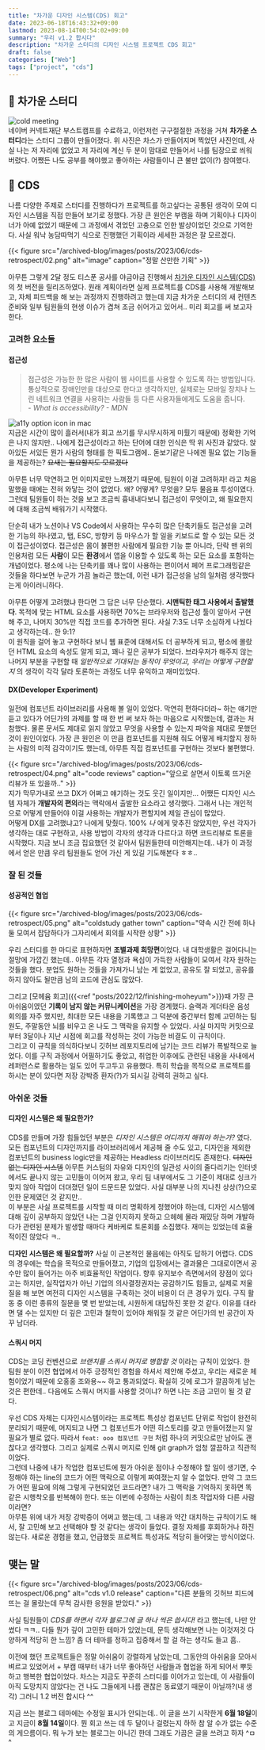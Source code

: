 ```yaml
---
title: "차가운 디자인 시스템(CDS) 회고"
date: 2023-06-18T16:43:32+09:00
lastmod: 2023-08-14T00:54:02+09:00
summary: "우리 v1.2 합시다"
description: "차가운 스터디의 디자인 시스템 프로젝트 CDS 회고"
draft: false
categories: ["Web"]
tags: ["project", "cds"]
---
```


## 🥶 차가운 스터디

![cold meeting](/archived-blog/images/posts/2023/06/cds-retrospect/01.png#block)  
네이버 커넥트재단 부스트캠프를 수료하고, 이런저런 구구절절한 과정을 거쳐 **차가운 스터디**라는 스터디 그룹이 만들어졌다. 위 사진은 차스가 만들어지며 찍었던 사진인데, 사실 나는 저 자리에 없었고 저 자리에 계신 두 분이 맘대로 만들어서 나를 팀장으로 씌워버렸다. 어쨌든 나도 공부를 해야했고 좋아하는 사람들이니 큰 불만 없이(?) 참여했다.

## 🧊 CDS

나름 다양한 주제로 스터디를 진행하다가 프로젝트를 하고싶다는 공통된 생각이 모여 디자인 시스템을 직접 만들어 보기로 정했다. 가장 큰 원인은 부캠을 하며 기획이나 디자이너가 아예 없었기 때문에 그 과정에서 겪었던 고충으로 인한 발상이었던 것으로 기억한다. 사실 워낙 농담따먹기 식으로 진행했던 기획이라 세세한 과정은 잘 모르겠다.

{{< figure src="/archived-blog/images/posts/2023/06/cds-retrospect/02.png" alt="image" caption="정말 산만한 기획" >}}

아무튼 그렇게 2달 정도 티스푼 공사를 야금야금 진행해서 [차가운 디자인 시스템(CDS)](https://github.com/c-h-w-h/cds)의 첫 버전을 릴리즈하였다. 원래 계획이라면 실제 프로젝트를 CDS를 사용해 개발해보고, 자체 피드백을 해 보는 과정까지 진행하려고 했는데 지금 차가운 스터디의 새 컨텐츠 준비와 일부 팀원들의 현생 이슈가 겹쳐 조금 쉬어가고 있어서.. 미리 회고를 써 보고자 한다.

### 고려한 요소들

#### 접근성

> 접근성은 가능한 한 많은 사람이 웹 사이트를 사용할 수 있도록 하는 방법입니다. 통상적으로 장애인만을 대상으로 한다고 생각하지만, 실제로는 모바일 장치나 느린 네트워크 연결을 사용하는 사람들 등 다른 사용자들에게도 도움을 줍니다.  
> _- What is accessibility? - MDN_

![a11y option icon in mac](/archived-blog/images/posts/2023/06/cds-retrospect/03.png#block)  
지금은 시간이 많이 흘러서(내가 회고 쓰기를 무시무시하게 미뤘기 때문에) 정확한 기억은 나지 않지만.. 나에게 접근성이라고 하는 단어에 대한 인식은 딱 위 사진과 같았다. 앉아있든 서있든 뭔가 사람의 형태를 한 픽토그램에.. 돋보기같은 나에겐 필요 없는 기능들을 제공하는? ~~요새는 필요할지도 모르겠다~~

아무튼 너무 막연하고 먼 이미지로만 느껴졌기 때문에, 팀원이 이걸 고려하자! 라고 처음 말했을 때에는 전혀 와닿는 것이 없었다. 왜? 어떻게? 무엇을? 모두 물음표 투성이였다. 그런데 팀원들이 하는 것을 보고 조금씩 흉내내다보니 접근성이 무엇이고, 왜 필요한지에 대해 조금씩 배워가기 시작했다.

단순히 내가 노션이나 VS Code에서 사용하는 무수히 많은 단축키들도 접근성을 고려한 기능의 하나였고, 탭, ESC, 방향키 등 마우스가 할 일을 키보드로 할 수 있는 모든 것이 접근성이였다. 접근성은 몸이 불편한 사람에게 필요한 기능 뿐 아니라, 단락 맨 위의 인용처럼 모든 **사람**이 모든 **환경**에서 앱을 이용할 수 있도록 하는 모든 요소를 포함하는 개념이었다. 평소에 나는 단축키를 꽤나 많이 사용하는 편이어서 페어 프로그래밍같은 것들을 하다보면 누군가 가끔 놀라곤 했는데, 이런 내가 접근성을 남의 일처럼 생각했다는게 아이러니하다.

아무튼 어떻게 고려했냐 한다면 그 답은 너무 단순했다. **시맨틱한 태그 사용에서 출발했다**. 목적에 맞는 HTML 요소를 사용하면 70%는 브라우저와 접근성 툴이 알아서 구현해 주고, 나머지 30%만 직접 코드를 추가하면 된다. 사실 7:3도 너무 소심하게 나눴다고 생각하는데.. 한 9:1?  
이 원칙을 걸어 놓고 구현하다 보니 웹 표준에 대해서도 더 공부하게 되고, 평소에 몰랐던 HTML 요소의 속성도 알게 되고, 꽤나 깊은 공부가 되었다. 브라우저가 해주지 않는 나머지 부분을 구현할 때 _일반적으로 기대되는 동작이 무엇이고, 우리는 어떻게 구현할지_ 의 생각이 각각 달라 토론하는 과정도 너무 유익하고 재미있었다.

#### DX(Developer Experiment)

일전에 컴포넌트 라이브러리를 사용해 볼 일이 있었다. 막연히 편하다더라~ 하는 얘기만 듣고 있다가 어딘가의 과제를 할 때 한 번 써 보자 하는 마음으로 시작했는데, 결과는 처참했다. 물론 문서도 제대로 읽지 않았고 무엇을 사용할 수 있는지 파악을 제대로 못했던 것이 원인이었다. 가장 큰 원인은 이 만큼 컴포넌트를 지원해 줘도 어떻게 배치할지 정하는 사람의 미적 감각이기도 했는데, 아무튼 직접 컴포넌트를 구현하는 것보다 불편했다.

{{< figure src="/archived-blog/images/posts/2023/06/cds-retrospect/04.png" alt="code reviews" caption="앞으로 살면서 이토록 뜨거운 리뷰가 또 있을까.." >}}  
지가 막무가내로 쓰고 DX가 어쩌고 얘기하는 것도 웃긴 일이지만... 어쨌든 디자인 시스템 자체가 **개발자의 편의**라는 맥락에서 출발한 요소라고 생각했다. 그래서 나는 개인적으로 어떻게 만들어야 이걸 사용하는 개발자가 편할지에 제일 관심이 많았다.  
어떻게 DX를 고려했냐고? 나에게 맞췄다. 100% _나_ 에게 맞추진 않았지만, 우선 각자가 생각하는 대로 구현하고, 사용 방법이 각자의 생각과 다르다고 하면 코드리뷰로 토론을 시작했다. 지금 보니 조금 집요했던 것 같아서 팀원들한테 미안해지는데.. 내가 이 과정에서 얻은 만큼 우리 팀원들도 얻어 가신 게 있길 기도해본다 ㅎㅎ..

### 잘 된 것들

#### 성공적인 협업

{{< figure src="/archived-blog/images/posts/2023/06/cds-retrospect/05.png" alt="coldstudy gather town" caption="약속 시간 전에 하나둘 모여서 잡담하다가 그자리에서 회의를 시작한 상황" >}}

우리 스터디를 한 마디로 표현하자면 **조별과제 희망편**이었다. 내 대학생활은 걸어다니는 절망에 가깝긴 했는데.. 아무튼 각자 열정과 욕심이 가득한 사람들이 모여서 각자 원하는 것들을 했다. 분업도 원하는 것들을 가져가니 남는 게 없었고, 공유도 잘 되었고, 공유를 하지 않아도 될만큼 남의 코드에 관심도 많았다.

그리고 [모헤윰 회고]({{<ref "posts/2022/12/finishing-moheyum">}})때 가장 큰 아쉬움이였던 **기록이 남지 않는 커뮤니케이션**을 가장 경계했다. 슬랙과 게더타운 음성 회의를 자주 했지만, 최대한 모든 내용을 기록했고 그 덕분에 중간부터 함께 고민하는 팀원도, 주말동안 뇌를 비우고 온 나도 그 맥락을 유지할 수 있었다. 사실
마지막 커밋으로부터 3달이나 지난 시점에 회고를 작성하는 것이 가능한 비결도 이 규칙이다.  
그리고 이 규칙을 의식하다보니 깃허브 레포지토리에 남기는 코드 리뷰가 폭발적으로 늘었다. 이를 구직 과정에서 어필하기도 좋았고, 취업한 이후에도 관련된 내용을 사내에서 레퍼런스로 활용하는 일도 있어 두고두고 유용했다. 특히 학습을 목적으로 프로젝트를 하시는 분이 있다면 저장 강박증 환자(?)가 되시길 강력히 권하고 싶다.

### 아쉬운 것들

#### 디자인 시스템은 왜 필요한가?

CDS를 만들며 가장 힘들었던 부분은 _디자인 시스템은 어디까지 해줘야 하는가?_ 였다. 모든 컴포넌트의 디자인까지를 라이브러리에서 제공해 줄 수도 있고, 디자인을 제외한 컴포넌트의 business logic만을 제공하는 Headless 라이브러리도 존재한다. ~~디자인 없는 디자인 시스템~~ 아무튼 커스텀의 자유와 디자인의 일관성 사이의 줄다리기는 인터넷에서도 끝나지 않는 고민들이 이어져 왔고, 우리 팀 내부에서도 그 기준이 제대로 싱크가 맞지 않아 작업이 더뎌졌던 일이 드문드문 있었다. 사실 대부분 나의 지나친 상상(?)으로 인한 문제였던 것 같지만..  
이 부분은 사실 프로젝트를 시작할 때 미리 명확하게 정했어야 하는데, 디자인 시스템에 대해 깊이 공부하지 않았던 나는 그걸 인지하지 못하고 으헤헤 몰라 재밌당 하며 개발하다가 관련된 문제가 발생할 때마다 케바케로 토론회를 소집했다. 재미는 있었는데 효율적이진 않았다 ㅋ..

**디자인 시스템은 왜 필요할까?** 사실 이 근본적인 물음에는 아직도 답하기 어렵다. CDS의 경우에는 학습을 목적으로 만들어졌고, 기업의 입장에서는 결과물은 그대로이면서 공수만 많이 들어가는 아주 비효율적인 작업이다. 향후 유지보수 측면에서의 장점이 있다고는 하지만, 실작업자가 아닌 기업의 의사결정권자는 공감하기도 힘들고, 실제로 저울질을 해 보면 여전히 디자인 시스템을 구축하는 것이 비용이 더 큰 경우가 있다. 구직 활동 중 이런 종류의 질문을 몇 번 받았는데, 시원하게 대답하진 못한 것 같다. 이유를 대라면 댈 수는 있지만 더 깊은 고민과 철학이 있어야 채워질 것 같은 어딘가의 빈 공간이 자꾸 남더라.

#### 스쿼시 머지

CDS는 코딩 컨벤션으로 _브랜치를 스쿼시 머지로 병합할 것_ 이라는 규칙이 있었다. 한 팀원 분이 이전 협업에서 아주 긍정적인 경험을 하셔서 제안해 주셨고, 우리는 새로운 체험이었기 때문에 오홍홍 조와용~~ 하고 통과되었다. 확실히 깃에 로그가 깔끔하게 남는 것은 편한데.. 다음에도 스쿼시 머지를 사용할 것이냐? 하면 나는 조금 고민이 될 것 같다.

우선 CDS 자체는 디자인시스템이라는 프로젝트 특성상 컴포넌트 단위로 작업이 완전히 분리되기 때문에, 머지되고 나면 그 컴포넌트가 어떤 히스토리를 갖고 만들어졌는지 알 필요가 별로 없다. 따라서 `feat: ooo 컴포넌트 구현` 처럼 하나의 커밋으로만 남아도 괜찮다고 생각했다. 그리고 실제로 스쿼시 머지로 인해 git graph가 엄청 깔끔하고 직관적이었다.  
그런데 나중에 내가 작업한 컴포넌트에 뭔가 아쉬운 점이나 수정해야 할 일이 생기면, 수정해야 하는 line의 코드가 어떤 맥락으로 이렇게 짜여졌는지 알 수 없었다. 만약 그 코드가 어떤 필요에 의해 그렇게 구현되었던 코드라면? 내가 그 맥락을 기억하지 못하면 똑같은 시행착오를 반복해야 한다. 또는 이번에 수정하는 사람이 최초 작업자와 다른 사람이라면?  
아무튼 위에 내가 저장 강박증이 어쩌고 했는데, 그 내용과 약간 대치하는 규칙이기도 해서, 잘 고민해 보고 선택해야 할 것 같다는 생각이 들었다. 결정 자체를 후회하거나 하진 않는다. 새로운 경험을 했고, 언급했듯 프로젝트 특성과도 적당히 들어맞는 방식이었다.

## 맺는 말

{{< figure src="/archived-blog/images/posts/2023/06/cds-retrospect/06.png" alt="cds v1.0 release" caption="다른 분들의 깃허브 피드에 뜨는 걸 몰랐는데 무척 감사한 응원을 받았다." >}}

사실 팀원들이 _CDS를 하면서 각자 블로그에 글 하나 씩은 씁시다!_ 라고 했는데, 나만 안 썼다 ㅋㅋ.. 다들 뭔가 깊이 고민한 테마가 있었는데, 문득 생각해보면 나는 이것저것 다양하게 적당히 한 느낌? 좀 더 테마를 정하고 집중해서 할 걸 하는 생각도 들고 흠..

이전에 했던 프로젝트들은 정말 아쉬움이 강렬하게 남았는데, 그동안의 아쉬움을 모아서 벼르고 있었어서 + 부캠 때부터 내가 너무 좋아하던 사람들과 협업을 하게 되어서 뿌듯하고 행복한 협업이었다. 차스는 지금도 꾸준히 스터디를 이어가고 있는데, 이 사람들이 아직 도망치지 않았다는 건 나도 그들에게 나름 괜찮은 동료였기 때문이 아닐까?(내 생각) 그러니 1.2 버전 합시다 ^^

지금 쓰는 블로그 테마에는 수정일 표시가 안되는데.. 이 글을 쓰기 시작한게 **6월 18일**이고 지금이 **8월 14일**이다. 뭔 회고 쓰는 데 두 달이나 걸렸는지 하하 참 알 수가 없는 수준의 게으름이다. 뭐 누가 보는 블로그는 아니긴 한데 그래도 가끔은 글을 쓰려고 하자 ^ㅁ^
